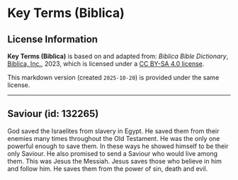 # Key Terms (Biblica)

## License Information

**Key Terms (Biblica)** is based on and adapted from: _Biblica Bible Dictionary_, [Biblica, Inc.](https://www.biblica.com/), 2023, which is licensed under a [CC BY-SA 4.0 license](https://creativecommons.org/licenses/by-sa/4.0/legalcode.en).

This markdown version (created `2025-10-20`) is provided under the same license.



--------------------------------

## Saviour (id: 132265)

God saved the Israelites from slavery in Egypt. He saved them from their enemies many times throughout the Old Testament. He was the only one powerful enough to save them. In these ways he showed himself to be their only Saviour. He also promised to send a Saviour who would live among them. This was Jesus the Messiah. Jesus saves those who believe in him and follow him. He saves them from the power of sin, death and evil.


